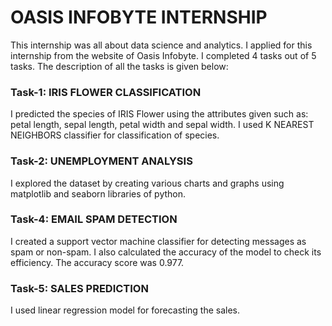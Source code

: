 # OASIS INFOBYTE INTERNSHIP
This internship was all about data science and analytics. I applied for this internship from the website of Oasis Infobyte. I completed 4 tasks out of 5 tasks. The description of all the tasks is given below:

### Task-1: IRIS FLOWER CLASSIFICATION

I predicted the species of IRIS Flower using the attributes given such as: petal length, sepal length, petal width and sepal width. I used K NEAREST NEIGHBORS classifier for classification of species.

### Task-2: UNEMPLOYMENT ANALYSIS

I explored the dataset by creating various charts and graphs using matplotlib and seaborn libraries of python.

### Task-4: EMAIL SPAM DETECTION

I created a support vector machine classifier for detecting messages as spam or non-spam. I also calculated the accuracy of the model to check its efficiency. The accuracy score was 0.977.

### Task-5: SALES PREDICTION 

I used linear regression model for forecasting the sales.
